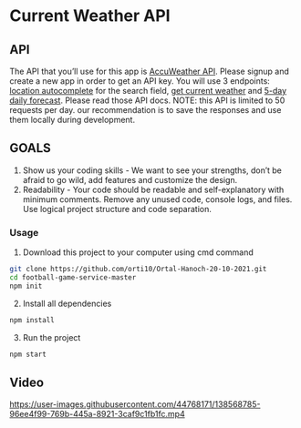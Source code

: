 # Current Weather API

## API
The API that you’ll use for this app is [AccuWeather API](https://developer.accuweather.com/).
Please signup and create a new app in order to get an API key.
You will use 3 endpoints: [location autocomplete](https://developer.accuweather.com/accuweather-locations-api/apis/get/locations/v1/cities/autocomplete) for the search field, [get current weather](https://developer.accuweather.com/accuweather-current-conditions-api/apis/get/currentconditions/v1/%7BlocationKey%7D) and
[5-day daily forecast](https://developer.accuweather.com/accuweather-forecast-api/apis/get/forecasts/v1/daily/5day/%7BlocationKey%7D).
Please read those API docs.
NOTE: this API is limited to 50 requests per day. our recommendation is to save the responses
and use them locally during development.

## GOALS
1. Show us your coding skills - We want to see your strengths, don’t be afraid to go wild, add
features and customize the design.
2. Readability - Your code should be readable and self-explanatory with minimum
comments. Remove any unused code, console logs, and files. Use logical project
structure and code separation.

### Usage
1. Download this project to your computer using cmd command
```sh
git clone https://github.com/orti10/Ortal-Hanoch-20-10-2021.git
cd football-game-service-master
npm init
```

2. Install all dependencies
```sh
npm install
```

3. Run the project
```sh
npm start
```
## Video
https://user-images.githubusercontent.com/44768171/138568785-96ee4f99-769b-445a-8921-3caf9c1fb1fc.mp4





